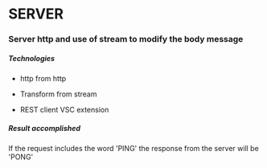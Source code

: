 # SERVER 

### Server http and use of stream to modify the body message

##### Technologies

 * http from http
 
 * Transform from stream
 
 * REST client VSC extension
 

##### Result accomplished

If the request includes the word 'PING' the response from the server will be 'PONG'
